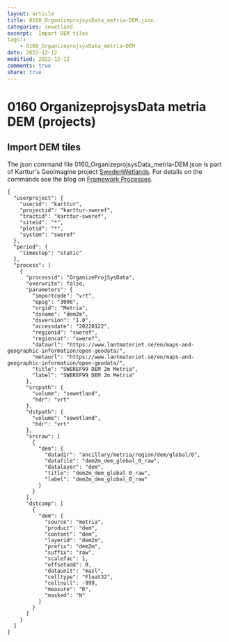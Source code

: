 ```yaml
---
layout: article
title: 0160_OrganizeprojsysData_metria-DEM.json
categories: sewetland
excerpt:  Import DEM tiles 
tags:: 
    - 0160_OrganizeprojsysData_metria-DEM
date: 2022-12-12
modified: 2022-12-12
comments: true
share: true
---
```


# 0160 OrganizeprojsysData metria DEM (projects)

##  Import DEM tiles 

The json command file <span class='file'>0160_OrganizeprojsysData_metria-DEM.json</span> is part of Karttur's GeoImagine project [<span class='project'>SwedenWetlands</span>](https://karttur.github.io/geoimagine03-proj-wetland-se/index.html). For details on the commands see the blog on [Framework Processes](https://karttur.github.io/geoimagine03-docs-procpack/).

```
{
  "userproject": {
    "userid": "karttur",
    "projectid": "karttur-sweref",
    "tractid": "karttur-sweref",
    "siteid": "*",
    "plotid": "*",
    "system": "sweref"
  },
  "period": {
    "timestep": "static"
  },
  "process": [
    {
      "processid": "OrganizeProjSysData",
      "overwrite": false,
      "parameters": {
        "importcode": "vrt",
        "epsg": "3006",
        "orgid": "Metria",
        "dsname": "dem2m",
        "dsversion": "1.0",
        "accessdate": "20220122",
        "regionid": "sweref",
        "regioncat": "sweref",
        "dataurl": "https://www.lantmateriet.se/en/maps-and-geographic-information/open-geodata/",
        "metaurl": "https://www.lantmateriet.se/en/maps-and-geographic-information/open-geodata/",
        "title": "SWEREF99 DEM 2m Metria",
        "label": "SWEREF99 DEM 2m Metria"
      },
      "srcpath": {
        "volume": "sewetland",
        "hdr": "vrt"
      },
      "dstpath": {
        "volume": "sewetland",
        "hdr": "vrt"
      },
      "srcraw": [
        {
          "dem": {
            "datadir": "ancillary/metria/region/dem/global/0",
            "datafile": "dem2m_dem_global_0_raw",
            "datalayer": "dem",
            "title": "dem2m_dem_global_0_raw",
            "label": "dem2m_dem_global_0_raw"
          }
        }
      ],
      "dstcomp": [
        {
          "dem": {
            "source": "metria",
            "product": "dem",
            "content": "dem",
            "layerid": "dem2m",
            "prefix": "dem2m",
            "suffix": "raw",
            "scalefac": 1,
            "offsetadd": 0,
            "dataunit": "masl",
            "celltype": "Float32",
            "cellnull": -999,
            "measure": "R",
            "masked": "N"
          }
        }
      ]
    }
  ]
}
```
